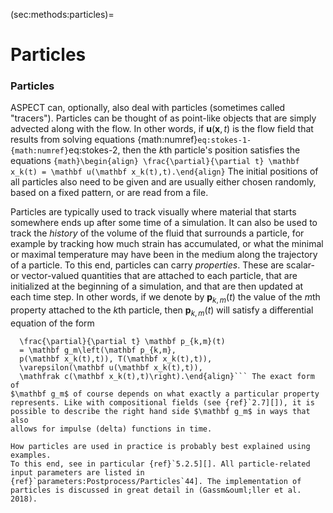 (sec:methods:particles)=
# Particles


### Particles

ASPECT can, optionally, also deal with
particles (sometimes called "tracers"). Particles can be thought
of as point-like objects that are simply advected along with the flow. In
other words, if $\mathbf u(\mathbf x,t)$ is the flow field that results from
solving equations {math:numref}`eq:stokes-1-{math:numref}`eq:stokes-2, then the
$k$th particle's position satisfies the equations ```{math}\begin{align}
  \frac{\partial}{\partial t} \mathbf x_k(t)
  = \mathbf u(\mathbf x_k(t),t).\end{align}``` The initial positions of all
particles also need to be given and are usually either chosen randomly, based
on a fixed pattern, or are read from a file.

Particles are typically used to track visually where material that starts
somewhere ends up after some time of a simulation. It can also be used to
track the *history* of the volume of the fluid that surrounds a particle, for
example by tracking how much strain has accumulated, or what the minimal or
maximal temperature may have been in the medium along the trajectory of a
particle. To this end, particles can carry *properties*. These are scalar- or
vector-valued quantities that are attached to each particle, that are
initialized at the beginning of a simulation, and that are then updated at
each time step. In other words, if we denote by $\mathbf p_{k,m}(t)$ the value
of the $m$th property attached to the $k$th particle, then
$\mathbf p_{k,m}(t)$ will satisfy a differential equation of the form
```{math}\begin{align}
  \frac{\partial}{\partial t} \mathbf p_{k,m}(t)
  = \mathbf g_m\left(\mathbf p_{k,m},
  p(\mathbf x_k(t),t)), T(\mathbf x_k(t),t)),
  \varepsilon(\mathbf u(\mathbf x_k(t),t)),
  \mathfrak c(\mathbf x_k(t),t)\right).\end{align}``` The exact form of
$\mathbf g_m$ of course depends on what exactly a particular property
represents. Like with compositional fields (see {ref}`2.7][]), it is
possible to describe the right hand side $\mathbf g_m$ in ways that also
allows for impulse (delta) functions in time.

How particles are used in practice is probably best explained using examples.
To this end, see in particular {ref}`5.2.5][]. All particle-related
input parameters are listed in
{ref}`parameters:Postprocess/Particles`44]. The implementation of
particles is discussed in great detail in (Gassm&ouml;ller et al. 2018).
